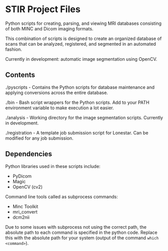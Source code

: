STIR Project Files
==================

Python scripts for creating, parsing, and viewing
MRI databases consisting of both MINC and Dicom imaging
formats.

This combination of scripts is designed to create an organized
database of scans that can be analyzed, registered, and segmented
in an automated fashion.

Currently in development: automatic image segmentation using
OpenCV. 

Contents
--------
./pyscripts - Contains the Python scripts for database maintenance and
              applying conversions across the entire database.

./bin - Bash script wrappers for the Python scripts. Add to your PATH 
        environment variable to make execution a lot easier.

./analysis - Working directory for the image segmentation scripts. 
             Currently in development.

./registration - A template job submission script for Lonestar. Can be 
                 modified for any job submission.

Dependencies
------------

Python libraries used in these scripts include:

- PyDicom
- Magic
- OpenCV (cv2)

Command line tools called as subprocess commands:
- Minc Toolkit
- mri_convert
- dcm2nii

Due to some issues with subprocess not using the correct path, the
absolute path to each command is specified in the python code. Replace
this with the absolute path for your system (output of the command
`which <command>`).
